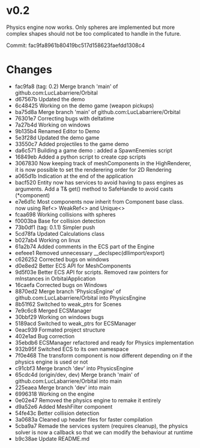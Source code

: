 # v0.2
Physics engine now works. Only spheres are implemented but more complex shapes should not be too complicated to handle in the future.

Commit: fac9fa8961b80419bc517d158623faefdd1308c4
# Changes
- fac9fa8 (tag: 0.2) Merge branch 'main' of github.com:LucLabarriere/Orbital
- d67567b Updated the demo
- 6c48425 Working on the demo game (weapon pickups)
- ba75d8a Merge branch 'main' of github.com:LucLabarriere/Orbital
- 76301e7 Correcting bugs with deltatime
- 7a27b4d Working on windows
- 9b135b4 Renamed Editor to Demo
- 5e3f28d Updated the demo game
- 33550c7 Added projectiles to the game demo
- da6c571 Building a game demo : added a SpawnEnemies script
- 16849eb Added a python script to create cpp scripts
- 3067830 Now keeping track of meshComponents in the HighRenderer, it is now possible to set the renderering order for 2D Rendering
- a065d1b Indication at the end of the application
- bacf520 Entity now has services to avoid having to pass engines as arguments. Add a T& get() method to SafeHandle to avoid casts (*component)
- e7e6d1c Most components now inherit from Component base class. now using Ref<> WeakRef<> and Unique<>
- fcaa698 Working collisions with spheres
- f0003ba Base for collision detection
- 73b0df1 (tag: 0.1.1) Simpler push<MeshComponent>
- 5cd78fa Updated Calculations class
- b027ab4 Working on linux
- 61a2b74 Added comments in the ECS part of the Engine
- eefeee1 Removed unnecessary __declspec(dllimport/export)
- c626252 Corrected bugs on windows
- d0e8ed2 Better ECS API for MeshComponents
- 9d5f03e Better ECS API for scripts. Removed raw pointers for mInstances in OrbitalApplication
- 16caefa Corrected bugs on Windows
- 8870ed2 Merge branch 'PhysicsEngine' of github.com:LucLabarriere/Orbital into PhysicsEngine
- 8b51f62 Switched to weak_ptrs for Scenes
- 7e9c6c8 Merged ECSManager
- 30bbf29 Working on windows bugs
- 5189acd Switched to weak_ptrs for ECSManager
- 0eac939 Formated project structure
- 402e1ad Bug correction
- 35ebdb6 ECSManager refactored and ready for Physics implementation
- 932b95f Switched ECS to its own namespace
- 7f0e468 The transform component is now different depending on if the physics engine is used or not
- c91cbf3 Merge branch 'dev' into PhysicsEngine
- 65cdc4d (origin/dev, dev) Merge branch 'main' of github.com:LucLabarriere/Orbital into main
- 225eaea Merge branch 'dev' into main
- 6996318 Working on the engine
- 0e02e47 Removed the physics engine to remake it entirely
- d9a52e6 Added MeshFilter component
- 54fe43c Better collision detection
- 3a0683a Cleaned up header files for faster compilation
- 5cba9a7 Remade the services system (requires cleanup), the physics solver is now a callback so that we can modify the behaviour at runtime
- b9c38ae Update README.md
